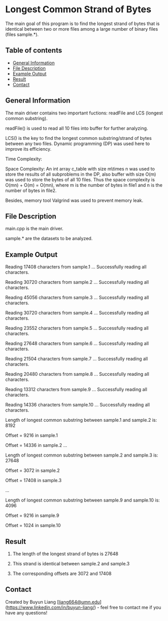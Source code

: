 # Longest Common Strand of Bytes  
The main goal of this program is to find the longest strand of bytes that is identical between two or more files among a large number of binary files (files sample.*).

## Table of contents
* [General Information](#general-information) 
* [File Description](#file-description)
* [Example Output](#example-output)
* [Result](#result)
* [Contact](#contact)

## General Information

The main driver contains two important fuctions: readFile and LCS (longest common substring).

readFile() is used to read all 10 files into buffer for further analyzing.

LCS() is the key to find the longest common substring/strand of bytes between any two files. Dynamic programming (DP) was used here to improve its efficiency.



Time Complexity:

Space Complexity: An int array c_table with size m\times n was used to store the results of all subproblems in the DP, also buffer with size O(m) was used to store the bytes of all 10 files. Thus the space complexity is O(mn) + O(m) = O(mn), where m is the number of bytes in file1 and n is the number of bytes in file2. 

Besides, memory tool Valgrind was used to prevent memory leak.

## File Description
main.cpp is the main driver. 

sample.* are the datasets to be analyzed. 

## Example Output
Reading 17408 characters from sample.1 ...  Successfully reading all characters.

Reading 30720 characters from sample.2 ...  Successfully reading all characters.

Reading 45056 characters from sample.3 ...  Successfully reading all characters.

Reading 30720 characters from sample.4 ...  Successfully reading all characters.

Reading 23552 characters from sample.5 ...  Successfully reading all characters.

Reading 27648 characters from sample.6 ...  Successfully reading all characters.

Reading 21504 characters from sample.7 ...  Successfully reading all characters.

Reading 20480 characters from sample.8 ...  Successfully reading all characters.

Reading 13312 characters from sample.9 ...  Successfully reading all characters.

Reading 14336 characters from sample.10 ...  Successfully reading all characters.

Length of longest common substring between sample.1 and sample.2 is: 8192

Offset = 9216 in sample.1

Offset = 14336 in sample.2
...

Length of longest common substring between sample.2 and sample.3 is: 27648

Offset = 3072 in sample.2

Offset = 17408 in sample.3

...

Length of longest common substring between sample.9 and sample.10 is: 4096

Offset = 9216 in sample.9

Offset = 1024 in sample.10

## Result
1. The length of the longest strand of bytes is 27648

2. This strand is identical between sample.2 and sample.3
 
3. The corresponding offsets are 3072 and 17408

## Contact
Created by Buyun Liang [liang664@umn.edu] (https://www.linkedin.com/in/buyun-liang/) - feel free to contact me if you have any questions!
